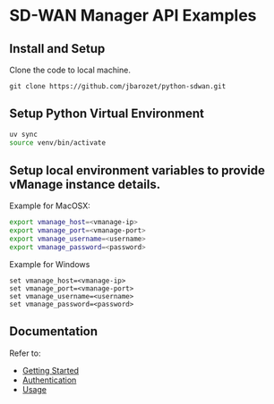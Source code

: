 # SD-WAN Manager API Examples

## Install and Setup

Clone the code to local machine.

```shell
git clone https://github.com/jbarozet/python-sdwan.git
```

## Setup Python Virtual Environment

```bash
uv sync
source venv/bin/activate
```

## Setup local environment variables to provide vManage instance details.

Example for MacOSX:

```bash
export vmanage_host=<vmanage-ip>
export vmanage_port=<vmanage-port>
export vmanage_username=<username>
export vmanage_password=<password>
```

Example for Windows

```shell
set vmanage_host=<vmanage-ip>
set vmanage_port=<vmanage-port>
set vmanage_username=<username>
set vmanage_password=<password>
```

## Documentation

Refer to:

- [Getting Started](./01-Getting-Started.md)
- [Authentication](./02-Authentication.md)
- [Usage](./03-Usage.md)
